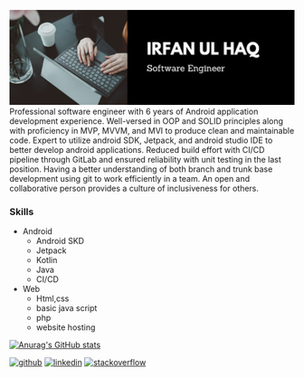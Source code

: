 ![I am software Engineer](https://github.com/Irfanulhaq1991/Irfanulhaq1991/blob/main/github_banner.png)
Professional software engineer with 6 years of Android application development experience. Well-versed in OOP and SOLID principles along with proficiency in MVP, MVVM, and MVI to produce clean and maintainable code. Expert to utilize android SDK, Jetpack, and android studio IDE to better develop android applications. Reduced build effort with CI/CD pipeline through GitLab and ensured reliability with unit testing in the last position. Having a better understanding of both branch and trunk base development using git to work efficiently in a team. An open and collaborative person provides a culture of inclusiveness for others.



### Skills
 - Android
   - Android SKD
   - Jetpack
   - Kotlin
   - Java
   - CI/CD
 - Web  
   - Html,css
   - basic java script
   - php
   - website hosting

[![Anurag's GitHub stats](https://github-readme-stats.vercel.app/api?username=Irfanulhaq1991)](https://github.com/anuraghazra/github-readme-stats)




[<img src='https://cdn.jsdelivr.net/npm/simple-icons@3.0.1/icons/github.svg' alt='github' height='40'>](https://github.com/Irfanulhaq1991/)  [<img src='https://cdn.jsdelivr.net/npm/simple-icons@3.0.1/icons/linkedin.svg' alt='linkedin' height='40'>](https://www.linkedin.com/in/irfanulhaq-11/)  [<img src='https://cdn.jsdelivr.net/npm/simple-icons@3.0.1/icons/stackoverflow.svg' alt='stackoverflow' height='40'>](https://stackoverflow.com/users/2083069/irfan-ul-haq)  




